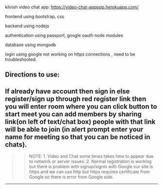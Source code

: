 kilvish video chat app:  https://video-chat-appppp.herokuapp.com/

frontend using bootstrap, css

backend using nodejs

authentication using passport, google oauth node modules

database using mongodb

login using google not working on https connections , need to be troubleshooted.

Directions to use:
-------------------
If already have account then sign in
else register/sign up through red register link
then you will enter room where you can click button to start meet
you can add members by sharing link(on left of text/chat box) 
people with that link will be able to join
(in alert prompt enter your name for meeting so that you can be noticed in chats).
--------------------
>> NOTE: 1. Video and Chat some times takes time to appear 
            due to network or server issues.
         2. Normal registration is working but there is problem with signup/signin with Google
            our site is https and we can use http but https requires certificate from Google
            so there is error from Google side.
--------------------
